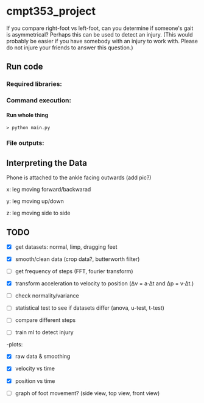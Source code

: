 # cmpt353_project
If you compare right-foot vs left-foot, can you determine if someone's gait is asymmetrical? Perhaps this can be used to detect an injury. (This would probably be easier if you have somebody with an injury to work with. Please do not injure your friends to answer this question.)

## Run code
### Required libraries:

### Command execution:
#### Run whole thing
`> python main.py`

### File outputs:

## Interpreting the Data
Phone is attached to the ankle facing outwards (add pic?)

x: leg moving forward/backwarad

y: leg moving up/down

z: leg moving side to side

## TODO
- [x] get datasets: normal, limp, dragging feet

- [x] smooth/clean data (crop data?, butterworth filter)

- [  ] get frequency of steps (FFT, fourier transform)

- [x] transform acceleration to velocity to position (Δv = a⋅Δt and Δp = v⋅Δt.)

- [  ] check normality/variance 

- [  ] statistical test to see if datasets differ (anova, u-test, t-test)

- [  ] compare different steps

- [  ] train ml to detect injury


-plots: 

- [x] raw data & smoothing

- [x] velocity vs time

- [x] position vs time

- [  ] graph of foot movement? (side view, top view, front view)

